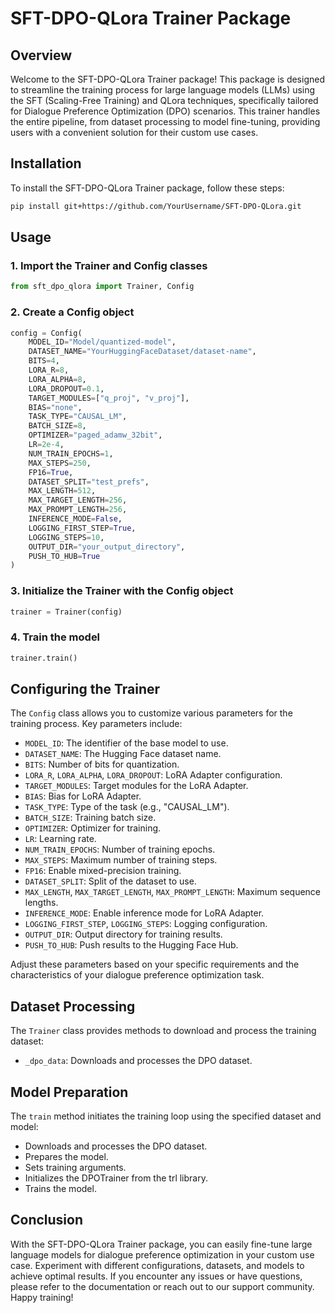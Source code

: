 # SFT-DPO-QLora Trainer Package

## Overview

Welcome to the SFT-DPO-QLora Trainer package! This package is designed to streamline the training process for large language models (LLMs) using the SFT (Scaling-Free Training) and QLora techniques, specifically tailored for Dialogue Preference Optimization (DPO) scenarios. This trainer handles the entire pipeline, from dataset processing to model fine-tuning, providing users with a convenient solution for their custom use cases.

## Installation

To install the SFT-DPO-QLora Trainer package, follow these steps:

```bash
pip install git+https://github.com/YourUsername/SFT-DPO-QLora.git
```

## Usage

### 1. Import the Trainer and Config classes

```python
from sft_dpo_qlora import Trainer, Config
```

### 2. Create a Config object

```python
config = Config(
    MODEL_ID="Model/quantized-model",
    DATASET_NAME="YourHuggingFaceDataset/dataset-name",
    BITS=4,
    LORA_R=8,
    LORA_ALPHA=8,
    LORA_DROPOUT=0.1,
    TARGET_MODULES=["q_proj", "v_proj"],
    BIAS="none",
    TASK_TYPE="CAUSAL_LM",
    BATCH_SIZE=8,
    OPTIMIZER="paged_adamw_32bit",
    LR=2e-4,
    NUM_TRAIN_EPOCHS=1,
    MAX_STEPS=250,
    FP16=True,
    DATASET_SPLIT="test_prefs",
    MAX_LENGTH=512,
    MAX_TARGET_LENGTH=256,
    MAX_PROMPT_LENGTH=256,
    INFERENCE_MODE=False,
    LOGGING_FIRST_STEP=True,
    LOGGING_STEPS=10,
    OUTPUT_DIR="your_output_directory",
    PUSH_TO_HUB=True
)
```

### 3. Initialize the Trainer with the Config object

```python
trainer = Trainer(config)
```

### 4. Train the model

```python
trainer.train()
```

## Configuring the Trainer

The `Config` class allows you to customize various parameters for the training process. Key parameters include:

- `MODEL_ID`: The identifier of the base model to use.
- `DATASET_NAME`: The Hugging Face dataset name.
- `BITS`: Number of bits for quantization.
- `LORA_R`, `LORA_ALPHA`, `LORA_DROPOUT`: LoRA Adapter configuration.
- `TARGET_MODULES`: Target modules for the LoRA Adapter.
- `BIAS`: Bias for LoRA Adapter.
- `TASK_TYPE`: Type of the task (e.g., "CAUSAL_LM").
- `BATCH_SIZE`: Training batch size.
- `OPTIMIZER`: Optimizer for training.
- `LR`: Learning rate.
- `NUM_TRAIN_EPOCHS`: Number of training epochs.
- `MAX_STEPS`: Maximum number of training steps.
- `FP16`: Enable mixed-precision training.
- `DATASET_SPLIT`: Split of the dataset to use.
- `MAX_LENGTH`, `MAX_TARGET_LENGTH`, `MAX_PROMPT_LENGTH`: Maximum sequence lengths.
- `INFERENCE_MODE`: Enable inference mode for LoRA Adapter.
- `LOGGING_FIRST_STEP`, `LOGGING_STEPS`: Logging configuration.
- `OUTPUT_DIR`: Output directory for training results.
- `PUSH_TO_HUB`: Push results to the Hugging Face Hub.

Adjust these parameters based on your specific requirements and the characteristics of your dialogue preference optimization task.

## Dataset Processing

The `Trainer` class provides methods to download and process the training dataset:

- `_dpo_data`: Downloads and processes the DPO dataset.

## Model Preparation

The `train` method initiates the training loop using the specified dataset and model:

- Downloads and processes the DPO dataset.
- Prepares the model.
- Sets training arguments.
- Initializes the DPOTrainer from the trl library.
- Trains the model.

## Conclusion

With the SFT-DPO-QLora Trainer package, you can easily fine-tune large language models for dialogue preference optimization in your custom use case. Experiment with different configurations, datasets, and models to achieve optimal results. If you encounter any issues or have questions, please refer to the documentation or reach out to our support community. Happy training!
